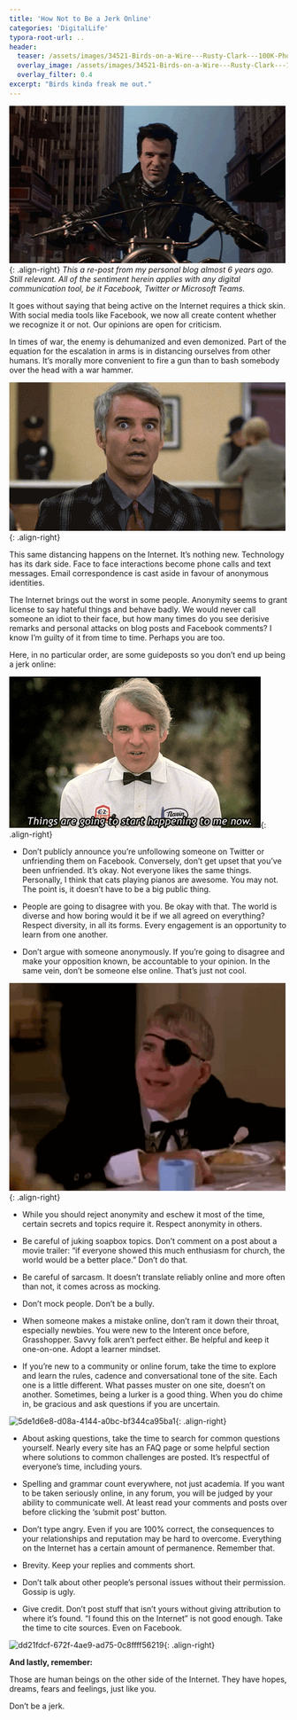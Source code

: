 ```yaml
---
title: 'How Not to Be a Jerk Online'
categories: 'DigitalLife'
typora-root-url: ..
header: 
  teaser: /assets/images/34521-Birds-on-a-Wire---Rusty-Clark---100K-Photos---Flickr.jpeg
  overlay_image: /assets/images/34521-Birds-on-a-Wire---Rusty-Clark---100K-Photos---Flickr.jpeg
  overlay_filter: 0.4
excerpt: "Birds kinda freak me out."
---
```

![6ed60a06-60a4-4795-8daa-2d7d3f04d209](/assets/images/6ed60a06-60a4-4795-8daa-2d7d3f04d209.gif){: .align-right}
*This a re-post from my personal blog almost 6 years ago. Still relevant. All of the sentiment herein applies with any digital communication tool, be it Facebook, Twitter or Microsoft Teams.*

It goes without saying that being active on the Internet requires a thick skin. With social media tools like Facebook, we now all create content whether we recognize it or not. Our opinions are open for criticism.

In times of war, the enemy is dehumanized and even demonized. Part of the equation for the escalation in arms is in distancing ourselves from other humans. It’s morally more convenient to fire a gun than to bash somebody over the head with a war hammer.

![d0ece234-64f3-435e-94ea-3a292a52bfc4](/assets/images/d0ece234-64f3-435e-94ea-3a292a52bfc4.gif){: .align-right}

This same distancing happens on the Internet. It’s nothing new. Technology has its dark side. Face to face interactions become phone calls and text messages. Email correspondence is cast aside in favour of anonymous identities.

The Internet brings out the worst in some people. Anonymity seems to grant license to say hateful things and behave badly. We would never call someone an idiot to their face, but how many times do you see derisive remarks and personal attacks on blog posts and Facebook comments? I know I’m guilty of it from time to time. Perhaps you are too.

Here, in no particular order, are some guideposts so you don’t end up being a jerk online:

![858b702d-51cf-4f25-ad81-f061a2902cf4](/assets/images/858b702d-51cf-4f25-ad81-f061a2902cf4.gif){: .align-right}

* Don’t publicly announce you’re unfollowing someone on Twitter or unfriending them on Facebook. Conversely, don’t get upset that you’ve been unfriended. It’s okay. Not everyone likes the same things. Personally, I think that cats playing pianos are awesome. You may not. The point is, it doesn’t have to be a big public thing.

* People are going to disagree with you. Be okay with that. The world is diverse and how boring would it be if we all agreed on everything? Respect diversity, in all its forms. Every engagement is an opportunity to learn from one another.

* Don’t argue with someone anonymously. If you’re going to disagree and make your opposition known, be accountable to your opinion. In the same vein, don’t be someone else online. That’s just not cool.

![b0e2e140-5405-41fb-b9d3-f0fab87dcae9](/assets/images/b0e2e140-5405-41fb-b9d3-f0fab87dcae9.gif){: .align-right}

* While you should reject anonymity and eschew it most of the time, certain secrets and topics require it. Respect anonymity in others.

* Be careful of juking soapbox topics. Don’t comment on a post about a movie trailer: “if everyone showed this much enthusiasm for church, the world would be a better place.” Don’t do that.

* Be careful of sarcasm. It doesn’t translate reliably online and more often than not, it comes across as mocking.

* Don’t mock people. Don’t be a bully.

* When someone makes a mistake online, don’t ram it down their throat, especially newbies. You were new to the Interent once before, Grasshopper. Savvy folk aren’t perfect either. Be helpful and keep it one-on-one. Adopt a learner mindset.

* If you’re new to a community or online forum, take the time to explore and learn the rules, cadence and conversational tone of the site. Each one is a little different. What passes muster on one site, doesn’t on another. Sometimes, being a lurker is a good thing. When you do chime in, be gracious and ask questions if you are uncertain.

![5de1d6e8-d08a-4144-a0bc-bf344ca95ba1](/assets/images/5de1d6e8-d08a-4144-a0bc-bf344ca95ba1.gif){: .align-right}

* About asking questions, take the time to search for common questions yourself. Nearly every site has an FAQ page or some helpful section where solutions to common challenges are posted. It’s respectful of everyone’s time, including yours.

* Spelling and grammar count everywhere, not just academia. If you want to be taken seriously online, in any forum, you will be judged by your ability to communicate well. At least read your comments and posts over before clicking the ‘submit post’ button.

* Don’t type angry. Even if you are 100% correct, the consequences to your relationships and reputation may be hard to overcome. Everything on the Internet has a certain amount of permanence. Remember that.

* Brevity. Keep your replies and comments short.

* Don’t talk about other people’s personal issues without their permission. Gossip is ugly.

* Give credit. Don’t post stuff that isn’t yours without giving attribution to where it’s found. “I found this on the Internet” is not good enough. Take the time to cite sources. Even on Facebook.

![dd21fdcf-672f-4ae9-ad75-0c8ffff56219](/assets/images/dd21fdcf-672f-4ae9-ad75-0c8ffff56219.gif){: .align-right}

**And lastly, remember:**

Those are human beings on the other side of the Internet. They have hopes, dreams, fears and feelings, just like you.

Don’t be a jerk.
